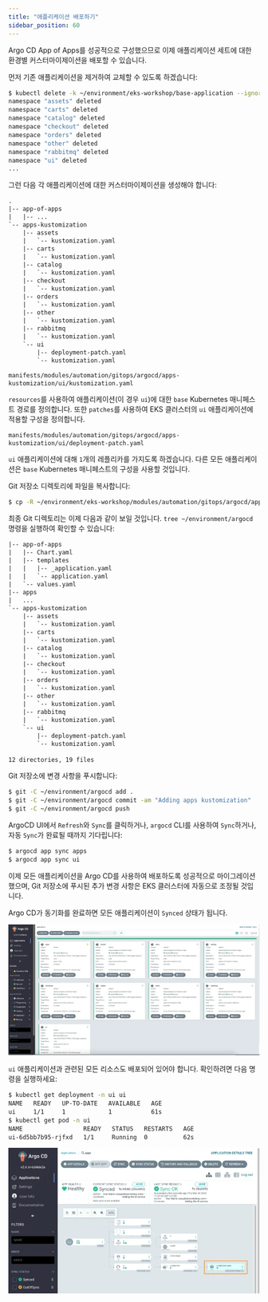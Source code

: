 ```yaml
---
title: "애플리케이션 배포하기"
sidebar_position: 60
---
```


Argo CD App of Apps를 성공적으로 구성했으므로 이제 애플리케이션 세트에 대한 환경별 커스터마이제이션을 배포할 수 있습니다.

먼저 기존 애플리케이션을 제거하여 교체할 수 있도록 하겠습니다:

```bash
$ kubectl delete -k ~/environment/eks-workshop/base-application --ignore-not-found=true
namespace "assets" deleted
namespace "carts" deleted
namespace "catalog" deleted
namespace "checkout" deleted
namespace "orders" deleted
namespace "other" deleted
namespace "rabbitmq" deleted
namespace "ui" deleted
...
```

그런 다음 각 애플리케이션에 대한 커스터마이제이션을 생성해야 합니다:

```text
.
|-- app-of-apps
|   |-- ...
`-- apps-kustomization
    |-- assets
    |   `-- kustomization.yaml
    |-- carts
    |   `-- kustomization.yaml
    |-- catalog
    |   `-- kustomization.yaml
    |-- checkout
    |   `-- kustomization.yaml
    |-- orders
    |   `-- kustomization.yaml
    |-- other
    |   `-- kustomization.yaml
    |-- rabbitmq
    |   `-- kustomization.yaml
    `-- ui
        |-- deployment-patch.yaml
        `-- kustomization.yaml
```

```file
manifests/modules/automation/gitops/argocd/apps-kustomization/ui/kustomization.yaml
```

`resources`를 사용하여 애플리케이션(이 경우 `ui`)에 대한 `base` Kubernetes 매니페스트 경로를 정의합니다. 또한 `patches`를 사용하여 EKS 클러스터의 `ui` 애플리케이션에 적용할 구성을 정의합니다.

```file
manifests/modules/automation/gitops/argocd/apps-kustomization/ui/deployment-patch.yaml
```

`ui` 애플리케이션에 대해 `1`개의 레플리카를 가지도록 하겠습니다. 다른 모든 애플리케이션은 `base` Kubernetes 매니페스트의 구성을 사용할 것입니다.

Git 저장소 디렉토리에 파일을 복사합니다:

```bash
$ cp -R ~/environment/eks-workshop/modules/automation/gitops/argocd/apps-kustomization ~/environment/argocd/
```

최종 Git 디렉토리는 이제 다음과 같이 보일 것입니다. `tree ~/environment/argocd` 명령을 실행하여 확인할 수 있습니다:

```text
|-- app-of-apps
|   |-- Chart.yaml
|   |-- templates
|   |   |-- _application.yaml
|   |   `-- application.yaml
|   `-- values.yaml
|-- apps
|   ...
`-- apps-kustomization
    |-- assets
    |   `-- kustomization.yaml
    |-- carts
    |   `-- kustomization.yaml
    |-- catalog
    |   `-- kustomization.yaml
    |-- checkout
    |   `-- kustomization.yaml
    |-- orders
    |   `-- kustomization.yaml
    |-- other
    |   `-- kustomization.yaml
    |-- rabbitmq
    |   `-- kustomization.yaml
    `-- ui
        |-- deployment-patch.yaml
        `-- kustomization.yaml

12 directories, 19 files
```

Git 저장소에 변경 사항을 푸시합니다:

```bash
$ git -C ~/environment/argocd add .
$ git -C ~/environment/argocd commit -am "Adding apps kustomization"
$ git -C ~/environment/argocd push
```

ArgoCD UI에서 `Refresh`와 `Sync`를 클릭하거나, `argocd` CLI를 사용하여 `Sync`하거나, 자동 `Sync`가 완료될 때까지 기다립니다:

```bash
$ argocd app sync apps
$ argocd app sync ui
```

이제 모든 애플리케이션을 Argo CD를 사용하여 배포하도록 성공적으로 마이그레이션했으며, Git 저장소에 푸시된 추가 변경 사항은 EKS 클러스터에 자동으로 조정될 것입니다.

Argo CD가 동기화를 완료하면 모든 애플리케이션이 `Synced` 상태가 됩니다.

![argocd-ui-apps.png](assets/argocd-ui-apps-synced.webp)

`ui` 애플리케이션과 관련된 모든 리소스도 배포되어 있어야 합니다. 확인하려면 다음 명령을 실행하세요:

```bash hook=deploy
$ kubectl get deployment -n ui ui
NAME   READY   UP-TO-DATE   AVAILABLE   AGE
ui     1/1     1            1           61s
$ kubectl get pod -n ui
NAME                 READY   STATUS   RESTARTS   AGE
ui-6d5bb7b95-rjfxd   1/1     Running  0          62s
```

![argocd-deploy-application](../assets/argocd-deploy-application.webp)